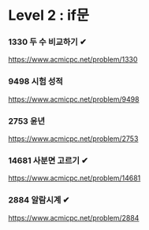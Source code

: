 Level 2 : if문
===

### 1330 두 수 비교하기 ✔
https://www.acmicpc.net/problem/1330


### 9498 시험 성적
https://www.acmicpc.net/problem/9498


### 2753 윤년
https://www.acmicpc.net/problem/2753


### 14681 사분면 고르기 ✔
https://www.acmicpc.net/problem/14681


### 2884 알람시계 ✔
https://www.acmicpc.net/problem/2884
